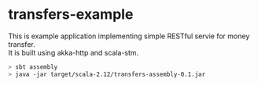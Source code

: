 # transfers-example

This is example application implementing simple RESTful servie for money transfer.  
It is built using akka-http and scala-stm.

```bash
> sbt assembly
> java -jar target/scala-2.12/transfers-assembly-0.1.jar
```
